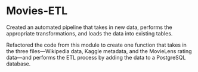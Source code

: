 # Movies-ETL

Created an automated pipeline that takes in new data, performs the appropriate transformations, and loads the data into existing tables. 

Refactored the code from this module to create one function that takes in the three files—Wikipedia data, Kaggle metadata, and the MovieLens rating data—and performs the ETL process by adding the data to a PostgreSQL database.
